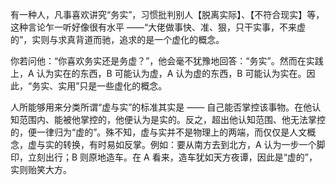 有一种人，凡事喜欢讲究“务实”，习惯批判别人【脱离实际】、【不符合现实】等，这种言论乍一听好像很有水平 ——“大佬做事快、准、狠，只干实事，不来虚的”，实则与求真背道而驰，追求的是一个虚化的概念。

你若问他：“你喜欢务实还是务虚？”，他会毫不犹豫地回答：“务实”。然而在实践上，A 认为实在的东西，B 可能认为虚，A 认为虚的东西，B 可能认为实在。因此，“务实、实用”只是一些虚化的概念。

人所能够用来分类所谓“虚与实”的标准其实是 —— 自己能否掌控该事物。在他认知范围内、能被他掌控的，他便认为是实的。反之，超出他认知范围、他无法掌控的，便一律归为“虚的”。殊不知，虚与实并不是物理上的两端，而仅仅是人文概念，虚与实的转换，有时易如反掌。例如：要从南方去到北方，A 认为一步一个脚印，立刻出行；B 则原地造车。在 A 看来，造车犹如天方夜谭，因此是“虚的”，实则贻笑大方。
